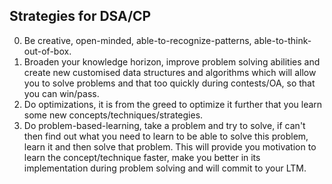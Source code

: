 ## Strategies for DSA/CP

0. Be creative, open-minded, able-to-recognize-patterns, able-to-think-out-of-box.
1. Broaden your knowledge horizon, improve problem solving abilities and create new customised data structures and algorithms which will allow you to solve problems and that too quickly during contests/OA, so that you can win/pass.
2. Do optimizations, it is from the greed to optimize it further that you learn some new concepts/techniques/strategies.
3. Do problem-based-learning, take a problem and try to solve, if can't then find out what you need to learn to be able to solve this problem, learn it and then solve that problem. This will provide you motivation to learn the concept/technique faster, make you better in its implementation during problem solving and will commit to your LTM.
